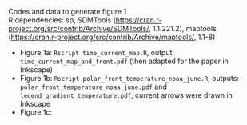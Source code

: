 Codes and data to generate figure 1  
R dependencies: sp, SDMTools (https://cran.r-project.org/src/contrib/Archive/SDMTools/, 1.1.221.2), maptools (https://cran.r-project.org/src/contrib/Archive/maptools/, 1.1-8)

- Figure 1a: `Rscript time_current_map.R`, output: `time_current_map_and_front.pdf` (then adapted for the paper in Inkscape)
- Figure 1b: `Rscript polar_front_temperature_noaa_june.R`, outputs: `polar_front_temperature_noaa_june.pdf` and `legend_gradient_temperature.pdf`, current arrows were drawn in Inkscape
- Figure 1c: 
